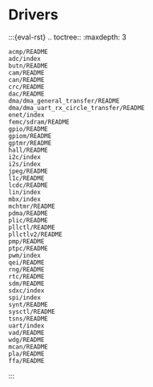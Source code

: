# Drivers

:::{eval-rst}
.. toctree::
    :maxdepth: 3

    acmp/README
    adc/index
    butn/README
    cam/README
    can/README
    crc/README
    dac/README
    dma/dma_general_transfer/README
    dma/dma_uart_rx_circle_transfer/README
    enet/index
    femc/sdram/README
    gpio/README
    gpiom/README
    gptmr/README
    hall/README
    i2c/index
    i2s/index
    jpeg/README
    l1c/README
    lcdc/README
    lin/index
    mbx/index
    mchtmr/README
    pdma/README
    plic/README
    pllctl/README
    pllctlv2/README
    pmp/README
    ptpc/README
    pwm/index
    qei/README
    rng/README
    rtc/README
    sdm/README
    sdxc/index
    spi/index
    synt/README
    sysctl/README
    tsns/README
    uart/index
    vad/README
    wdg/README
    mcan/README
    pla/README
    ffa/README
:::

